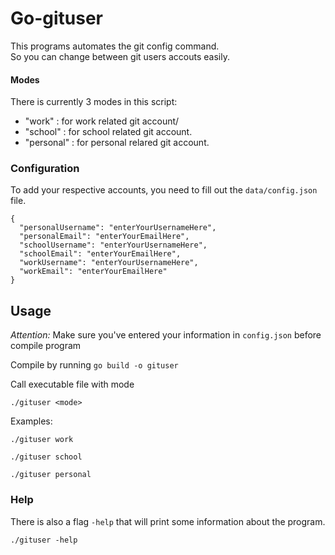 # Go-gituser

This programs automates the git config command. <br>
So you can change between git users accouts easily.

#### Modes

There is currently 3 modes in this script:

- "work" : for work related git account/
- "school" : for school related git account.
- "personal" : for personal relared git account.

### Configuration

To add your respective accounts, you need to fill out the `data/config.json` file.

```
{
  "personalUsername": "enterYourUsernameHere",
  "personalEmail": "enterYourEmailHere",
  "schoolUsername": "enterYourUsernameHere",
  "schoolEmail": "enterYourEmailHere",
  "workUsername": "enterYourUsernameHere",
  "workEmail": "enterYourEmailHere"
}

```

## Usage

<i>Attention: </i> Make sure you've entered your information in `config.json` before compile program

Compile by running `go build -o gituser`

Call executable file with mode

```
./gituser <mode>
```

Examples:

```
./gituser work
```

```
./gituser school
```

```
./gituser personal
```

### Help

There is also a flag `-help` that will print some information about the program.

`./gituser -help`
